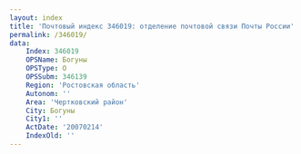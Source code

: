 ```yaml
---
layout: index
title: 'Почтовый индекс 346019: отделение почтовой связи Почты России'
permalink: /346019/
data:
    Index: 346019
    OPSName: Богуны
    OPSType: О
    OPSSubm: 346139
    Region: 'Ростовская область'
    Autonom: ''
    Area: 'Чертковский район'
    City: Богуны
    City1: ''
    ActDate: '20070214'
    IndexOld: ''
---
```

